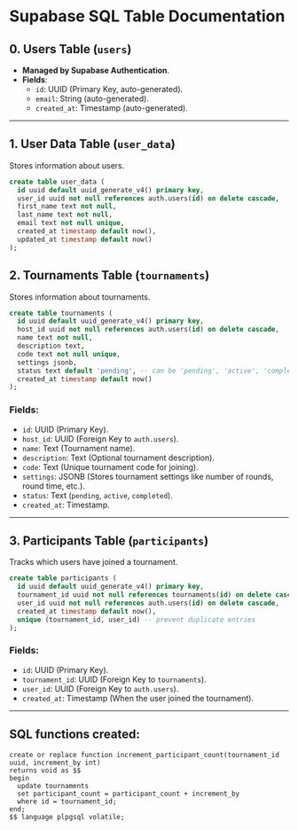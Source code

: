 
# Supabase SQL Table Documentation

## 0. Users Table (`users`)
- **Managed by Supabase Authentication**.
- **Fields**:
  - `id`: UUID (Primary Key, auto-generated).
  - `email`: String (auto-generated).
  - `created_at`: Timestamp (auto-generated).

---

## 1. User Data Table (`user_data`)
Stores information about users.

```sql
create table user_data (
  id uuid default uuid_generate_v4() primary key,
  user_id uuid not null references auth.users(id) on delete cascade,
  first_name text not null,
  last_name text not null,
  email text not null unique,
  created_at timestamp default now(),
  updated_at timestamp default now()
);
```

## 2. Tournaments Table (`tournaments`)
Stores information about tournaments.

```sql
create table tournaments (
  id uuid default uuid_generate_v4() primary key,
  host_id uuid not null references auth.users(id) on delete cascade,
  name text not null,
  description text,
  code text not null unique,
  settings jsonb,
  status text default 'pending', -- can be 'pending', 'active', 'completed'
  created_at timestamp default now()
);
```

### Fields:
- `id`: UUID (Primary Key).
- `host_id`: UUID (Foreign Key to `auth.users`).
- `name`: Text (Tournament name).
- `description`: Text (Optional tournament description).
- `code`: Text (Unique tournament code for joining).
- `settings`: JSONB (Stores tournament settings like number of rounds, round time, etc.).
- `status`: Text (`pending`, `active`, `completed`).
- `created_at`: Timestamp.

---

## 3. Participants Table (`participants`)
Tracks which users have joined a tournament.

```sql
create table participants (
  id uuid default uuid_generate_v4() primary key,
  tournament_id uuid not null references tournaments(id) on delete cascade,
  user_id uuid not null references auth.users(id) on delete cascade,
  created_at timestamp default now(),
  unique (tournament_id, user_id) -- prevent duplicate entries
);
```

### Fields:
- `id`: UUID (Primary Key).
- `tournament_id`: UUID (Foreign Key to `tournaments`).
- `user_id`: UUID (Foreign Key to `auth.users`).
- `created_at`: Timestamp (When the user joined the tournament).

---


## SQL functions created:

```
create or replace function increment_participant_count(tournament_id uuid, increment_by int)
returns void as $$
begin
  update tournaments
  set participant_count = participant_count + increment_by
  where id = tournament_id;
end;
$$ language plpgsql volatile;
```